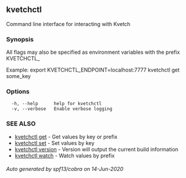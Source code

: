 ## kvetchctl

Command line interface for interacting with Kvetch

### Synopsis

All flags may also be specified as environment variables with the prefix KVETCHCTL_

Example:
export KVETCHCTL_ENDPOINT=localhost:7777
kvetchctl get some_key
		

### Options

```
  -h, --help      help for kvetchctl
  -v, --verbose   Enable verbose logging
```

### SEE ALSO

* [kvetchctl get](kvetchctl_get.md)	 - Get values by key or prefix
* [kvetchctl set](kvetchctl_set.md)	 - Set values by key
* [kvetchctl version](kvetchctl_version.md)	 - Version will output the current build information
* [kvetchctl watch](kvetchctl_watch.md)	 - Watch values by prefix

###### Auto generated by spf13/cobra on 14-Jun-2020
